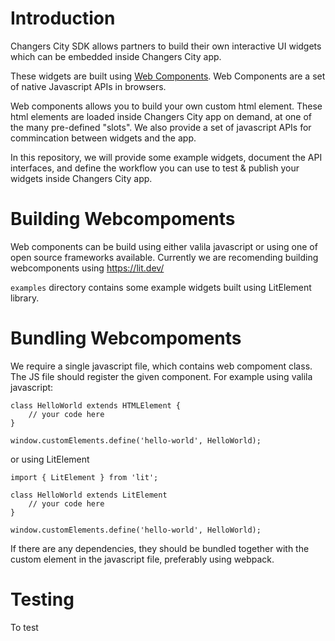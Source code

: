 # Introduction

Changers City SDK allows partners to build their own interactive UI widgets which can be embedded inside 
Changers City app. 

These widgets are built using [Web Components](https://www.webcomponents.org/introduction). Web Components are a set of native Javascript APIs in browsers.

Web components allows you to build your own custom html element. These html elements are loaded inside Changers City app on demand, at one of the many pre-defined "slots". We also provide a set of javascript APIs for commincation between widgets and the app. 

In this repository, we will provide some example widgets, document the API interfaces, and define the workflow you can use to test & publish your widgets inside Changers City app. 

# Building Webcompoments 

Web components can be build using either valila javascript or using one of open source frameworks available. 
Currently we are recomending building webcomponents using https://lit.dev/

`examples` directory contains some example widgets built using LitElement library.

# Bundling Webcompoments
We require a single javascript file, which contains web compoment class. The JS file should register the given component.
For example using valila javascript: 
```
class HelloWorld extends HTMLElement {
    // your code here
}

window.customElements.define('hello-world', HelloWorld);
```

or using LitElement

```
import { LitElement } from 'lit';

class HelloWorld extends LitElement
    // your code here
}

window.customElements.define('hello-world', HelloWorld);
```

If there are any dependencies, they should be bundled together with the custom element in the javascript file, preferably using webpack.

# Testing

To test 
